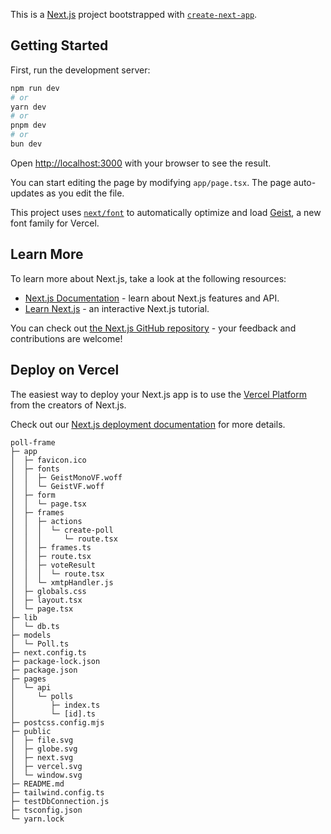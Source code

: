This is a [Next.js](https://nextjs.org) project bootstrapped with [`create-next-app`](https://nextjs.org/docs/app/api-reference/cli/create-next-app).

## Getting Started

First, run the development server:

```bash
npm run dev
# or
yarn dev
# or
pnpm dev
# or
bun dev
```

Open [http://localhost:3000](http://localhost:3000) with your browser to see the result.

You can start editing the page by modifying `app/page.tsx`. The page auto-updates as you edit the file.

This project uses [`next/font`](https://nextjs.org/docs/app/building-your-application/optimizing/fonts) to automatically optimize and load [Geist](https://vercel.com/font), a new font family for Vercel.

## Learn More

To learn more about Next.js, take a look at the following resources:

- [Next.js Documentation](https://nextjs.org/docs) - learn about Next.js features and API.
- [Learn Next.js](https://nextjs.org/learn) - an interactive Next.js tutorial.

You can check out [the Next.js GitHub repository](https://github.com/vercel/next.js) - your feedback and contributions are welcome!

## Deploy on Vercel

The easiest way to deploy your Next.js app is to use the [Vercel Platform](https://vercel.com/new?utm_medium=default-template&filter=next.js&utm_source=create-next-app&utm_campaign=create-next-app-readme) from the creators of Next.js.

Check out our [Next.js deployment documentation](https://nextjs.org/docs/app/building-your-application/deploying) for more details.


```
poll-frame
├─ app
│  ├─ favicon.ico
│  ├─ fonts
│  │  ├─ GeistMonoVF.woff
│  │  └─ GeistVF.woff
│  ├─ form
│  │  └─ page.tsx
│  ├─ frames
│  │  ├─ actions
│  │  │  └─ create-poll
│  │  │     └─ route.tsx
│  │  ├─ frames.ts
│  │  ├─ route.tsx
│  │  ├─ voteResult
│  │  │  └─ route.tsx
│  │  └─ xmtpHandler.js
│  ├─ globals.css
│  ├─ layout.tsx
│  └─ page.tsx
├─ lib
│  └─ db.ts
├─ models
│  └─ Poll.ts
├─ next.config.ts
├─ package-lock.json
├─ package.json
├─ pages
│  └─ api
│     └─ polls
│        ├─ index.ts
│        └─ [id].ts
├─ postcss.config.mjs
├─ public
│  ├─ file.svg
│  ├─ globe.svg
│  ├─ next.svg
│  ├─ vercel.svg
│  └─ window.svg
├─ README.md
├─ tailwind.config.ts
├─ testDbConnection.js
├─ tsconfig.json
└─ yarn.lock

```